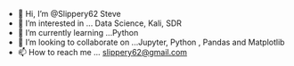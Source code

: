 - 👋 Hi, I’m @Slippery62   Steve
- 👀 I’m interested in ... Data Science, Kali, SDR
- 🌱 I’m currently learning ...Python
- 💞️ I’m looking to collaborate on ...Jupyter, Python , Pandas and Matplotlib
- 📫 How to reach me ... slippery62@gmail.com

<!---
Slippery62/Slippery62 is a ✨ special ✨ repository because its `README.md` (this file) appears on your GitHub profile.
You can click the Preview link to take a look at your changes.
--->
